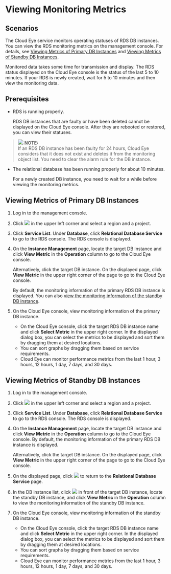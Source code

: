 # Viewing Monitoring Metrics<a name="rds_06_0003"></a>

## Scenarios<a name="section6512256311344"></a>

The Cloud Eye service monitors operating statuses of RDS DB instances. You can view the RDS monitoring metrics on the management console. For details, see  [Viewing Metrics of Primary DB Instances](#section3645894911344)  and  [Viewing Metrics of Standby DB Instances](#section1479519207209).

Monitored data takes some time for transmission and display. The RDS status displayed on the Cloud Eye console is the status of the last 5 to 10 minutes. If your RDS is newly created, wait for 5 to 10 minutes and then view the monitoring data.

## **Prerequisites**<a name="section5410804111344"></a>

-   RDS is running properly.

    RDS DB instances that are faulty or have been deleted cannot be displayed on the Cloud Eye console. After they are rebooted or restored, you can view their statuses.


>![](/images/icon-note.gif) **NOTE:**   
>If an RDS DB instance has been faulty for 24 hours, Cloud Eye considers that it does not exist and deletes it from the monitoring object list. You need to clear the alarm rule for the DB instance.  

-   The relational database has been running properly for about 10 minutes.

    For a newly created DB instance, you need to wait for a while before viewing the monitoring metrics.


## Viewing Metrics of Primary DB Instances<a name="section3645894911344"></a>

1.  Log in to the management console.
2.  Click  ![](figures/region.png)  in the upper left corner and select a region and a project.
3.  Click  **Service List**. Under  **Database**, click  **Relational Database Service**  to go to the RDS console. The RDS console is displayed.
4.  On the  **Instance Management**  page, locate the target DB instance and click  **View Metric**  in the  **Operation**  column to go to the Cloud Eye console.

    Alternatively, click the target DB instance. On the displayed page, click  **View Metric**  in the upper right corner of the page to go to the Cloud Eye console.

    By default, the monitoring information of the primary RDS DB instance is displayed. You can also  [view the monitoring information of the standby DB instance](#section1479519207209).

5.  On the Cloud Eye console, view monitoring information of the primary DB instance.
    -   On the Cloud Eye console, click the target RDS DB instance name and click  **Select Metric**  in the upper right corner. In the displayed dialog box, you can select the metrics to be displayed and sort them by dragging them at desired locations.
    -   You can sort graphs by dragging them based on service requirements.
    -   Cloud Eye can monitor performance metrics from the last 1 hour, 3 hours, 12 hours, 1 day, 7 days, and 30 days.


## Viewing Metrics of Standby DB Instances<a name="section1479519207209"></a>

1.  Log in to the management console.
2.  Click  ![](figures/region.png)  in the upper left corner and select a region and a project.
3.  Click  **Service List**. Under  **Database**, click  **Relational Database Service**  to go to the RDS console. The RDS console is displayed.
4.  On the  **Instance Management**  page, locate the target DB instance and click  **View Metric**  in the  **Operation**  column to go to the Cloud Eye console. By default, the monitoring information of the primary RDS DB instance is displayed.

    Alternatively, click the target DB instance. On the displayed page, click  **View Metric**  in the upper right corner of the page to go to the Cloud Eye console.

5.  On the displayed page, click  ![](figures/ces.png)  to return to the  **Relational Database Service**  page.
6.  In the DB instance list, click  ![](figures/expand.PNG)  in front of the target DB instance, locate the standby DB instance, and click  **View Metric**  in the  **Operation**  column to view the monitoring information of the standby DB instance.
7.  On the Cloud Eye console, view monitoring information of the standby DB instance.
    -   On the Cloud Eye console, click the target RDS DB instance name and click  **Select Metric**  in the upper right corner. In the displayed dialog box, you can select the metrics to be displayed and sort them by dragging them at desired locations.
    -   You can sort graphs by dragging them based on service requirements.
    -   Cloud Eye can monitor performance metrics from the last 1 hour, 3 hours, 12 hours, 1 day, 7 days, and 30 days.


